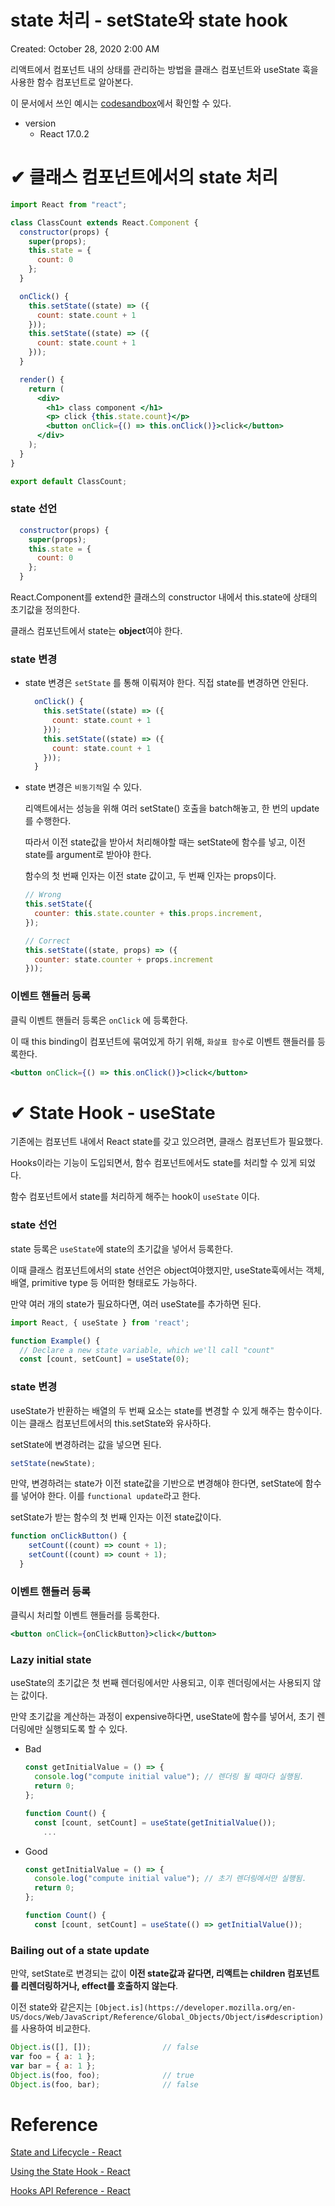 # state 처리 - setState와 state hook

Created: October 28, 2020 2:00 AM

리액트에서 컴포넌트 내의 상태를 관리하는 방법을 클래스 컴포넌트와 useState 훅을 사용한 함수 컴포넌트로 알아본다. 

이 문서에서 쓰인 예시는 [codesandbox](https://codesandbox.io/s/study-react-17-vtpcy?file=/src/App.js)에서 확인할 수 있다.

- version
    - React 17.0.2

# ✔ 클래스 컴포넌트에서의 state 처리

```jsx
import React from "react";

class ClassCount extends React.Component {
  constructor(props) {
    super(props);
    this.state = {
      count: 0
    };
  }

  onClick() {
    this.setState((state) => ({
      count: state.count + 1
    }));
    this.setState((state) => ({
      count: state.count + 1
    }));
  }

  render() {
    return (
      <div>
        <h1> class component </h1>
        <p> click {this.state.count}</p>
        <button onClick={() => this.onClick()}>click</button>
      </div>
    );
  }
}

export default ClassCount;
```

### state 선언

```jsx
  constructor(props) {
    super(props);
    this.state = {
      count: 0
    };
  }
```

React.Component를 extend한 클래스의 constructor 내에서 this.state에 상태의 초기값을 정의한다.

클래스 컴포넌트에서 state는 **object**여야 한다.

### state 변경

- state 변경은 `setState` 를 통해 이뤄져야 한다. 직접 state를 변경하면 안된다.
    
    ```jsx
      onClick() {
        this.setState((state) => ({
          count: state.count + 1
        }));
        this.setState((state) => ({
          count: state.count + 1
        }));
      }
    
    ```
    
- state 변경은 `비동기적`일 수 있다.
    
    리액트에서는 성능을 위해 여러 setState() 호출을 batch해놓고, 한 번의 update를 수행한다.
    
    따라서 이전 state값을 받아서 처리해야할 때는 setState에 함수를 넣고, 이전 state를 argument로 받아야 한다.
    
    함수의 첫 번째 인자는 이전 state 값이고, 두 번째 인자는 props이다.
    
    ```jsx
    // Wrong
    this.setState({
      counter: this.state.counter + this.props.increment,
    });
    
    // Correct
    this.setState((state, props) => ({
      counter: state.counter + props.increment
    }));
    ```
    

### 이벤트 핸들러 등록

클릭 이벤트 핸들러 등록은 `onClick` 에 등록한다.

이 때 this binding이 컴포넌트에 묶여있게 하기 위해, `화살표 함수`로 이벤트 핸들러를 등록한다.

```jsx
<button onClick={() => this.onClick()}>click</button>
```

# ✔ State Hook - useState

기존에는 컴포넌트 내에서 React state를 갖고 있으려면, 클래스 컴포넌트가 필요했다. 

Hooks이라는 기능이 도입되면서, 함수 컴포넌트에서도 state를 처리할 수 있게 되었다.

함수 컴포넌트에서 state를 처리하게 해주는 hook이 `useState` 이다. 

### state 선언

state 등록은 `useState`에 state의 초기값을 넣어서 등록한다.

이때 클래스 컴포넌트에서의 state 선언은 object여야했지만, useState훅에서는 객체, 배열, primitive type 등 어떠한 형태로도 가능하다.

만약 여러 개의 state가 필요하다면, 여러 useState를 추가하면 된다.

```jsx
import React, { useState } from 'react';

function Example() {
  // Declare a new state variable, which we'll call "count"
  const [count, setCount] = useState(0);
```

### state 변경

useState가 반환하는 배열의 두 번째 요소는 state를 변경할 수 있게 해주는 함수이다. 이는 클래스 컴포넌트에서의 this.setState와 유사하다.

setState에 변경하려는 값을 넣으면 된다.

```jsx
setState(newState);
```

만약, 변경하려는 state가 이전 state값을 기반으로 변경해야 한다면, setState에 함수를 넣어야 한다. 이를 `functional update`라고 한다.

setState가 받는 함수의 첫 번째 인자는 이전 state값이다.

```jsx
function onClickButton() {
    setCount((count) => count + 1);
    setCount((count) => count + 1);
  }
```

### 이벤트 핸들러 등록

클릭시 처리할 이벤트 핸들러를 등록한다. 

```jsx
<button onClick={onClickButton}>click</button>
```

### Lazy initial state

useState의 초기값은 첫 번째 렌더링에서만 사용되고, 이후 렌더링에서는 사용되지 않는 값이다.

만약 초기값을 계산하는 과정이 expensive하다면, useState에 함수를 넣어서, 초기 렌더링에만 실행되도록 할 수 있다.

- Bad
    
    ```jsx
    const getInitialValue = () => {
      console.log("compute initial value"); // 렌더링 될 때마다 실행됨.
      return 0;
    };
    
    function Count() {
      const [count, setCount] = useState(getInitialValue());
    	...
    ```
    
- Good
    
    ```jsx
    const getInitialValue = () => {
      console.log("compute initial value"); // 초기 렌더링에서만 실행됨.
      return 0;
    };
    
    function Count() {
      const [count, setCount] = useState(() => getInitialValue());
    ```
    

### Bailing out of a state update

만약, setState로 변경되는 값이 **이전 state값과 같다면, 리액트는 children 컴포넌트를 리렌더링하거나, effect를 호출하지 않는다**.

이전 state와 같은지는 `[Object.is](https://developer.mozilla.org/en-US/docs/Web/JavaScript/Reference/Global_Objects/Object/is#description)` 를 사용하여 비교한다.

```jsx
Object.is([], []);                // false
var foo = { a: 1 };
var bar = { a: 1 };
Object.is(foo, foo);              // true
Object.is(foo, bar);              // false
```

# Reference

[State and Lifecycle - React](https://reactjs.org/docs/state-and-lifecycle.html)

[Using the State Hook - React](https://reactjs.org/docs/hooks-state.html)

[Hooks API Reference - React](https://reactjs.org/docs/hooks-reference.html#usestate)
